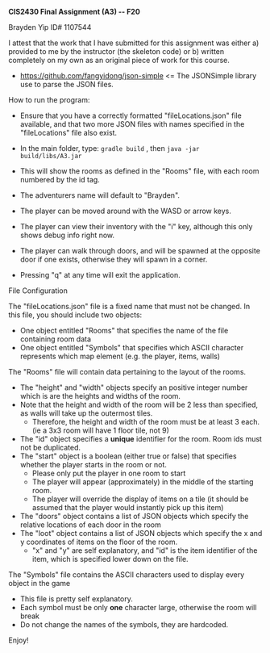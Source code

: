 **CIS2430 Final Assignment (A3) -- F20**

Brayden Yip
ID# 1107544

I attest that the work that I have submitted for this assignment was either a) provided to me by the instructor (the skeleton code)
or b) written completely on my own as an original piece of work for this course.

- https://github.com/fangyidong/json-simple <= The JSONSimple library use to parse the JSON files.

How to run the program:

- Ensure that you have a correctly formatted "fileLocations.json" file available, and that two more JSON files with names specified in the "fileLocations" file also exist.
- In the main folder, type:
`gradle build` , then
`java -jar build/libs/A3.jar`

- This will show the rooms as defined in the "Rooms" file, with each room numbered by the id tag.
- The adventurers name will default to "Brayden".
- The player can be moved around with the WASD or arrow keys.
- The player can view their inventory with the "i" key, although this only shows debug info right now.
- The player can walk through doors, and will be spawned at the opposite door if one exists, otherwise they will spawn in a corner.
- Pressing "q" at any time will exit the application.


File Configuration

The "fileLocations.json" file is a fixed name that must not be changed. In this file, you should include two objects:
- One object entitled "Rooms" that specifies the name of the file containing room data
- One object entitled "Symbols" that specifies which ASCII character represents which map element (e.g. the player, items, walls)

The "Rooms" file will contain data pertaining to the layout of the rooms.
- The "height" and "width" objects specify an positive integer number which is are the heights and widths of the room.
- Note that the height and width of the room will be 2 less than specified, as walls will take up the outermost tiles.
    - Therefore, the height and width of the room must be at least 3 each. (ie a 3x3 room will have 1 floor tile, not 9)
- The "id" object specifies a **unique** identifier for the room. Room ids must not be duplicated.
- The "start" object is a boolean (either true or false) that specifies whether the player starts in the room or not.
    - Please only put the player in one room to start
    - The player will appear (approximately) in the middle of the starting room.
    - The player will override the display of items on a tile (it should be assumed that the player would instantly pick up this item)
- The "doors" object contains a list of JSON objects which specify the relative locations of each door in the room
- The "loot" object contains a list of JSON objects which specify the x and y coordinates of items on the floor of the room.
    - "x" and "y" are self explanatory, and "id" is the item identifier of the item, which is specified lower down on the file.

The "Symbols" file contains the ASCII characters used to display every object in the game
- This file is pretty self explanatory.
- Each symbol must be only **one** character large, otherwise the room will break
- Do not change the names of the symbols, they are hardcoded.


Enjoy!
